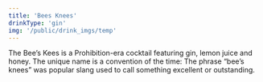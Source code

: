 ```yaml
---
title: 'Bees Knees'
drinkType: 'gin'
img: '/public/drink_imgs/temp'
---
```

The Bee’s Kees is a Prohibition-era cocktail featuring gin, lemon juice and honey. The unique name is a convention of the time: The phrase “bee’s knees” was popular slang used to call something excellent or outstanding.